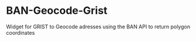 # BAN-Geocode-Grist
Widget for GRIST to Geocode adresses using the BAN API to return polygon coordinates
